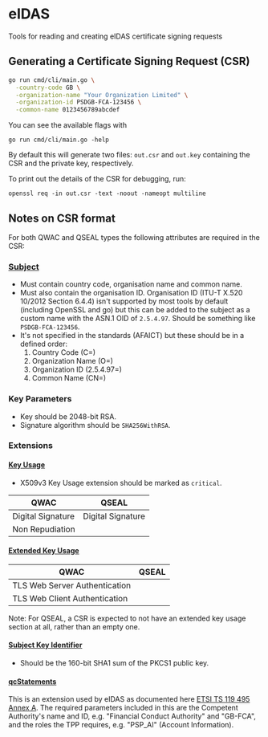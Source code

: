 # eIDAS
Tools for reading and creating eIDAS certificate signing requests

## Generating a Certificate Signing Request (CSR)
```bash
go run cmd/cli/main.go \
  -country-code GB \
  -organization-name "Your Organization Limited" \
  -organization-id PSDGB-FCA-123456 \
  -common-name 0123456789abcdef
```

You can see the available flags with
```
go run cmd/cli/main.go -help
```

By default this will generate two files: `out.csr` and `out.key` containing the CSR and the private key, respectively.

To print out the details of the CSR for debugging, run:
```
openssl req -in out.csr -text -noout -nameopt multiline
```

## Notes on CSR format

For both QWAC and QSEAL types the following attributes are required in the CSR:

### [Subject](https://tools.ietf.org/html/rfc5280#section-4.1.2.6)
* Must contain country code, organisation name and common name.
* Must also contain the organisation ID. Organisation ID (ITU-T X.520 10/2012 Section 6.4.4) isn't supported by most tools by default (including OpenSSL and go) but this can be added to the subject as a custom name with the ASN.1 OID of `2.5.4.97`. Should be something like `PSDGB-FCA-123456`.
* It's not specified in the standards (AFAICT) but these should be in a defined order:
  1. Country Code (C=)
  1. Organization Name (O=)
  1. Organization ID (2.5.4.97=)
  1. Common Name (CN=)

### Key Parameters
* Key should be 2048-bit RSA.
* Signature algorithm should be `SHA256WithRSA`.

### Extensions

#### [Key Usage](https://tools.ietf.org/html/rfc5280#section-4.2.1.3)
* X509v3 Key Usage extension should be marked as `critical`.

| QWAC | QSEAL |
| --- | --- |
| Digital Signature | Digital Signature |
| Non Repudiation | |

#### [Extended Key Usage](https://tools.ietf.org/html/rfc5280#section-4.2.1.12)

| QWAC | QSEAL |
| --- | --- |
| TLS Web Server Authentication | |
| TLS Web Client Authentication | |

Note: For QSEAL, a CSR is expected to not have an extended key usage section at all, rather than an empty one.

#### [Subject Key Identifier](https://tools.ietf.org/html/rfc5280#section-4.2.1.2)
* Should be the 160-bit SHA1 sum of the PKCS1 public key.

#### [qcStatements](https://tools.ietf.org/html/rfc3739.html#section-3.2.6)
This is an extension used by eIDAS as documented here [ETSI TS 119 495 Annex A](https://www.etsi.org/deliver/etsi_ts/119400_119499/119495/01.02.01_60/ts_119495v010201p.pdf).
The required parameters included in this are the Competent Authority's name and ID, e.g. "Financial Conduct Authority" and "GB-FCA", and the roles the TPP requires, e.g. "PSP_AI" (Account Information).

